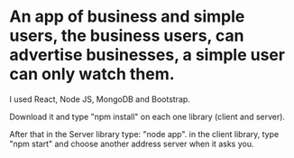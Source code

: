 # An app of business and simple users, the business users, can advertise businesses, a simple user can only watch them.

I used React, Node JS, MongoDB and Bootstrap.

Download it and type "npm install" on each one library (client and server).


After that in the Server library type: "node app".
in the client library, type "npm start" and choose another address server when it asks you.
